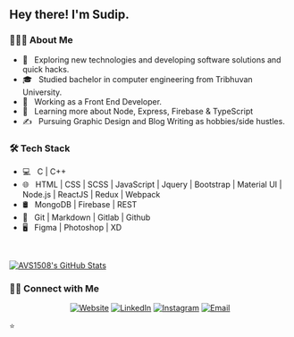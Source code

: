 <h2> Hey there! I'm Sudip.</h2>

<h3> 👨🏻‍💻 About Me </h3>

- 🤔 &nbsp; Exploring new technologies and developing software solutions and quick hacks.
- 🎓 &nbsp; Studied bachelor in computer engineering from Tribhuvan University.
- 💼 &nbsp; Working as a Front End Developer.
- 🌱 &nbsp; Learning more about Node, Express, Firebase & TypeScript
- ✍️ &nbsp; Pursuing Graphic Design and Blog Writing as hobbies/side hustles.

<h3>🛠 Tech Stack</h3>

- 💻 &nbsp; C | C++
- 🌐 &nbsp; HTML | CSS | SCSS | JavaScript | Jquery | Bootstrap | Material UI | Node.js | ReactJS | Redux | Webpack
- 🛢 &nbsp; MongoDB | Firebase | REST
- 🔧 &nbsp; Git | Markdown | Gitlab | Github
- 🖥 &nbsp; Figma | Photoshop | XD

<br/>

[![AVS1508's GitHub Stats](https://github-readme-stats.vercel.app/api?username=sudipstha08&show_icons=true)](https://github.com/AVS1508)

<h3> 🤝🏻 Connect with Me </h3>

<p align="center">
<a href="shresthasudip08.com.np"><img alt="Website" src="https://img.shields.io/badge/Website-shresthasudip08.com.np-yellow"></a>
<a href="https://www.linkedin.com/in/sudipstha08/"><img alt="LinkedIn" src="https://img.shields.io/badge/LinkedIn-sudipstha08-lightgrey"></a>
<a href="https://www.instagram.com/iam5udipstha/"><img alt="Instagram" src="https://img.shields.io/badge/Instagram-im5udipstha-red&logo=instagram"></a>
<a href="mailto:sudipstha08@gmail.com"><img alt="Email" src="https://img.shields.io/badge/Mail-sudipstha08-orange"></a>
</p>

⭐️
